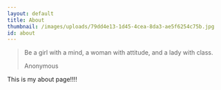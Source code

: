 ```yaml
---
layout: default
title: About
thumbnail: /images/uploads/79dd4e13-1d45-4cea-8da3-ae5f6254c75b.jpg
id: about
---
```


<blockquote class="blockquote">
  <p class="mb-0">Be a girl with a mind, a woman with attitude, and a lady with class.</p>
  <footer class="blockquote-footer">Anonymous</footer>
</blockquote>

This is my about page!!!!
